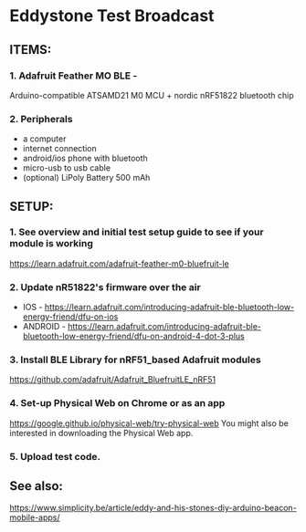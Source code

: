 # Eddystone Test Broadcast

## ITEMS:

### 1. Adafruit Feather MO BLE -
Arduino-compatible ATSAMD21 M0 MCU + nordic nRF51822 bluetooth chip

### 2. Peripherals 
- a computer 
- internet connection
- android/ios phone with bluetooth 
- micro-usb to usb cable 
- (optional) LiPoly Battery 500 mAh

## SETUP:

### 1. See overview and initial test setup guide to see if your module is working 
https://learn.adafruit.com/adafruit-feather-m0-bluefruit-le

### 2. Update nR51822's firmware over the air 
- IOS - https://learn.adafruit.com/introducing-adafruit-ble-bluetooth-low-energy-friend/dfu-on-ios
- ANDROID - https://learn.adafruit.com/introducing-adafruit-ble-bluetooth-low-energy-friend/dfu-on-android-4-dot-3-plus

### 3. Install BLE Library for nRF51_based Adafruit modules
https://github.com/adafruit/Adafruit_BluefruitLE_nRF51

### 4. Set-up Physical Web on Chrome or as an app
https://google.github.io/physical-web/try-physical-web
You might also be interested in downloading the Physical Web app.

### 5. Upload test code. 

## See also:
https://www.simplicity.be/article/eddy-and-his-stones-diy-arduino-beacon-mobile-apps/
